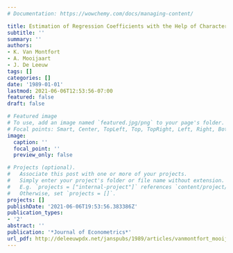 ```yaml
---
# Documentation: https://wowchemy.com/docs/managing-content/

title: Estimation of Regression Coefficients with the Help of Characteristic Functions
subtitle: ''
summary: ''
authors:
- K. Van Montfort
- A. Mooijaart
- J. De Leeuw
tags: []
categories: []
date: '1989-01-01'
lastmod: 2021-06-06T12:53:56-07:00
featured: false
draft: false

# Featured image
# To use, add an image named `featured.jpg/png` to your page's folder.
# Focal points: Smart, Center, TopLeft, Top, TopRight, Left, Right, BottomLeft, Bottom, BottomRight.
image:
  caption: ''
  focal_point: ''
  preview_only: false

# Projects (optional).
#   Associate this post with one or more of your projects.
#   Simply enter your project's folder or file name without extension.
#   E.g. `projects = ["internal-project"]` references `content/project/deep-learning/index.md`.
#   Otherwise, set `projects = []`.
projects: []
publishDate: '2021-06-06T19:53:56.383386Z'
publication_types:
- '2'
abstract: ''
publication: '*Journal of Econometrics*'
url_pdf: http://deleeuwpdx.net/janspubs/1989/articles/vanmontfort_mooijaart_deleeuw_A_89.pdf
---
```

